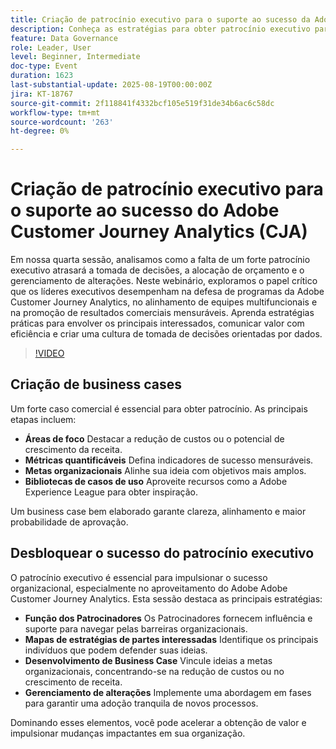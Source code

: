 ```yaml
---
title: Criação de patrocínio executivo para o suporte ao sucesso da Adobe Customer Journey Analytics
description: Conheça as estratégias para obter patrocínio executivo para o sucesso do Adobe Customer Journey Analytics. Impulsione o alinhamento, proteja os orçamentos e adote decisões orientadas por dados.
feature: Data Governance
role: Leader, User
level: Beginner, Intermediate
doc-type: Event
duration: 1623
last-substantial-update: 2025-08-19T00:00:00Z
jira: KT-18767
source-git-commit: 2f118841f4332bcf105e519f31de34b6ac6c58dc
workflow-type: tm+mt
source-wordcount: '263'
ht-degree: 0%

---
```



# Criação de patrocínio executivo para o suporte ao sucesso do Adobe Customer Journey Analytics (CJA)

Em nossa quarta sessão, analisamos como a falta de um forte patrocínio executivo atrasará a tomada de decisões, a alocação de orçamento e o gerenciamento de alterações. Neste webinário, exploramos o papel crítico que os líderes executivos desempenham na defesa de programas da Adobe Customer Journey Analytics, no alinhamento de equipes multifuncionais e na promoção de resultados comerciais mensuráveis. Aprenda estratégias práticas para envolver os principais interessados, comunicar valor com eficiência e criar uma cultura de tomada de decisões orientadas por dados.

>[!VIDEO](https://video.tv.adobe.com/v/3470853/?learn=on&enablevpops)

## Criação de business cases

Um forte caso comercial é essencial para obter patrocínio. As principais etapas incluem:

* **Áreas de foco** Destacar a redução de custos ou o potencial de crescimento da receita.
* **Métricas quantificáveis** Defina indicadores de sucesso mensuráveis.
* **Metas organizacionais** Alinhe sua ideia com objetivos mais amplos.
* **Bibliotecas de casos de uso** Aproveite recursos como a Adobe Experience League para obter inspiração.

Um business case bem elaborado garante clareza, alinhamento e maior probabilidade de aprovação.

## Desbloquear o sucesso do patrocínio executivo

O patrocínio executivo é essencial para impulsionar o sucesso organizacional, especialmente no aproveitamento do Adobe Adobe Customer Journey Analytics. Esta sessão destaca as principais estratégias:

* **Função dos Patrocinadores** Os Patrocinadores fornecem influência e suporte para navegar pelas barreiras organizacionais.
* **Mapas de estratégias de partes interessadas** Identifique os principais indivíduos que podem defender suas ideias.
* **Desenvolvimento de Business Case** Vincule ideias a metas organizacionais, concentrando-se na redução de custos ou no crescimento de receita.
* **Gerenciamento de alterações** Implemente uma abordagem em fases para garantir uma adoção tranquila de novos processos.

Dominando esses elementos, você pode acelerar a obtenção de valor e impulsionar mudanças impactantes em sua organização.

